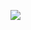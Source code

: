 <p align="left">
  <img align="center" src="https://github-readme-stats.vercel.app/api?username=thisispivi&show_icons=true&count_private=true alt="thisispivi" />
</p>
